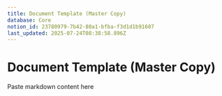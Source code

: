 ```yaml
---
title: Document Template (Master Copy)
database: Core
notion_id: 23780979-7b42-80a1-bfba-f3d1d1b91607
last_updated: 2025-07-24T08:38:58.896Z
---
```


# Document Template (Master Copy)


Paste markdown content here

